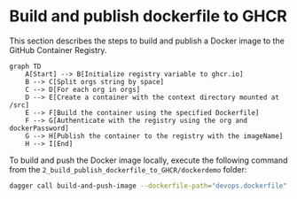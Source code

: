 # Build and publish dockerfile to GHCR

This section describes the steps to build and publish a Docker image to the
GitHub Container Registry.

```mermaid
graph TD
    A[Start] --> B[Initialize registry variable to ghcr.io]
    B --> C[Split orgs string by space]
    C --> D[For each org in orgs]
    D --> E[Create a container with the context directory mounted at /src]
    E --> F[Build the container using the specified Dockerfile]
    F --> G[Authenticate with the registry using the org and dockerPassword]
    G --> H[Publish the container to the registry with the imageName]
    H --> I[End]
```

To build and push the Docker image locally, execute the following command from
the `2_build_publish_dockerfile_to_GHCR/dockerdemo` folder:

```sh
dagger call build-and-push-image --dockerfile-path="devops.dockerfile" --context-dir="../dockerfiles" --docker-password=env:DOCKER_PASSWORD --orgs="staytunedllp"
```

